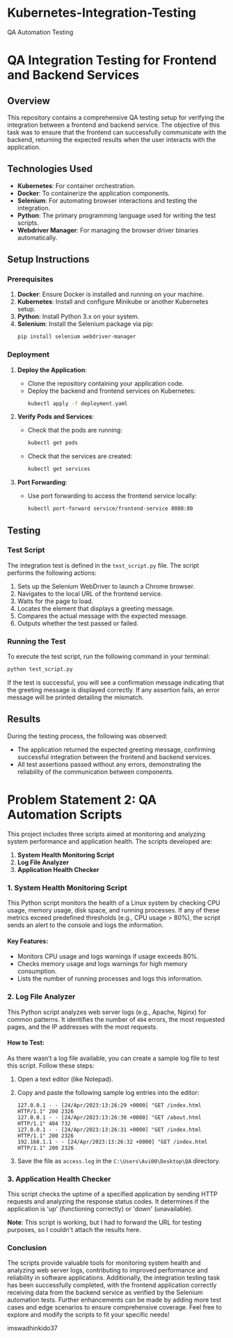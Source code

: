 # Kubernetes-Integration-Testing
QA Automation Testing

# QA Integration Testing for Frontend and Backend Services

## Overview

This repository contains a comprehensive QA testing setup for verifying the integration between a frontend and backend service. The objective of this task was to ensure that the frontend can successfully communicate with the backend, returning the expected results when the user interacts with the application.

## Technologies Used

- **Kubernetes**: For container orchestration.
- **Docker**: To containerize the application components.
- **Selenium**: For automating browser interactions and testing the integration.
- **Python**: The primary programming language used for writing the test scripts.
- **Webdriver Manager**: For managing the browser driver binaries automatically.
  
## Setup Instructions

### Prerequisites

1. **Docker**: Ensure Docker is installed and running on your machine.
2. **Kubernetes**: Install and configure Minikube or another Kubernetes setup.
3. **Python**: Install Python 3.x on your system.
4. **Selenium**: Install the Selenium package via pip:
   ```bash
   pip install selenium webdriver-manager
   ```

### Deployment

1. **Deploy the Application**: 
   - Clone the repository containing your application code.
   - Deploy the backend and frontend services on Kubernetes:
     ```bash
     kubectl apply -f deployment.yaml
     ```
2. **Verify Pods and Services**:
   - Check that the pods are running:
     ```bash
     kubectl get pods
     ```
   - Check that the services are created:
     ```bash
     kubectl get services
     ```

3. **Port Forwarding**:
   - Use port forwarding to access the frontend service locally:
     ```bash
     kubectl port-forward service/frontend-service 8080:80
     ```

## Testing

### Test Script

The integration test is defined in the `test_script.py` file. The script performs the following actions:

1. Sets up the Selenium WebDriver to launch a Chrome browser.
2. Navigates to the local URL of the frontend service.
3. Waits for the page to load.
4. Locates the element that displays a greeting message.
5. Compares the actual message with the expected message.
6. Outputs whether the test passed or failed.

### Running the Test

To execute the test script, run the following command in your terminal:

```bash
python test_script.py
```

If the test is successful, you will see a confirmation message indicating that the greeting message is displayed correctly. If any assertion fails, an error message will be printed detailing the mismatch.

## Results

During the testing process, the following was observed:

- The application returned the expected greeting message, confirming successful integration between the frontend and backend services.
- All test assertions passed without any errors, demonstrating the reliability of the communication between components.


# Problem Statement 2: QA Automation Scripts

This project includes three scripts aimed at monitoring and analyzing system performance and application health. The scripts developed are:

1. **System Health Monitoring Script**
2. **Log File Analyzer**
3. **Application Health Checker**

### 1. System Health Monitoring Script

This Python script monitors the health of a Linux system by checking CPU usage, memory usage, disk space, and running processes. If any of these metrics exceed predefined thresholds (e.g., CPU usage > 80%), the script sends an alert to the console and logs the information.

#### Key Features:
- Monitors CPU usage and logs warnings if usage exceeds 80%.
- Checks memory usage and logs warnings for high memory consumption.
- Lists the number of running processes and logs this information.

### 2. Log File Analyzer

This Python script analyzes web server logs (e.g., Apache, Nginx) for common patterns. It identifies the number of `404` errors, the most requested pages, and the IP addresses with the most requests.

#### How to Test:
As there wasn’t a log file available, you can create a sample log file to test this script. Follow these steps:

1. Open a text editor (like Notepad).
2. Copy and paste the following sample log entries into the editor:

   ```
   127.0.0.1 - - [24/Apr/2023:13:26:29 +0000] "GET /index.html HTTP/1.1" 200 2326
   127.0.0.1 - - [24/Apr/2023:13:26:30 +0000] "GET /about.html HTTP/1.1" 404 732
   127.0.0.1 - - [24/Apr/2023:13:26:31 +0000] "GET /index.html HTTP/1.1" 200 2326
   192.168.1.1 - - [24/Apr/2023:13:26:32 +0000] "GET /index.html HTTP/1.1" 200 2326
   ```

3. Save the file as `access.log` in the `C:\Users\Avi00\Desktop\QA` directory.

### 3. Application Health Checker

This script checks the uptime of a specified application by sending HTTP requests and analyzing the response status codes. It determines if the application is 'up' (functioning correctly) or 'down' (unavailable).

**Note**: This script is working, but I had to forward the URL for testing purposes, so I couldn't attach the results here.

### Conclusion

The scripts provide valuable tools for monitoring system health and analyzing web server logs, contributing to improved performance and reliability in software applications. Additionally, the integration testing task has been successfully completed, with the frontend application correctly receiving data from the backend service as verified by the Selenium automation tests. Further enhancements can be made by adding more test cases and edge scenarios to ensure comprehensive coverage. Feel free to explore and modify the scripts to fit your specific needs!


imswadhinkido37

